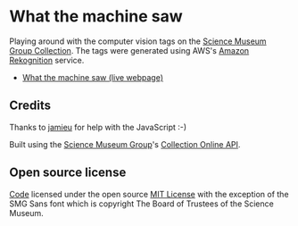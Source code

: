 # What the machine saw 

Playing around with the computer vision tags on the [Science Museum Group Collection](http://collection.sciencemuseumgroup.org.uk). The tags were generated using AWS's [Amazon Rekognition](https://aws.amazon.com/rekognition/) service. 

* [What the machine saw (live webpage)](https://johnstack.github.io/what-the-machine-saw/index.html)

## Credits

Thanks to [jamieu](https://github.com/jamieu) for help with the JavaScript :-)

Built using the [Science Museum Group](http://www.sciencemuseumgroup.org.uk)'s [Collection Online API](https://github.com/TheScienceMuseum/collectionsonline/wiki/Collections-Online-API).

## Open source license

[Code](https://github.com/johnstack/what-the-machine-saw) licensed under the open source [MIT License](https://github.com/TheScienceMuseum/collection-chrome-extension/blob/master/LICENSE) with the exception of the SMG Sans font which is copyright The Board of Trustees of the Science Museum. 
